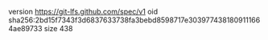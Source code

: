 version https://git-lfs.github.com/spec/v1
oid sha256:2bd15f7343f3d6837633738fa3bebd8598717e3039774381809111664ae89733
size 438

